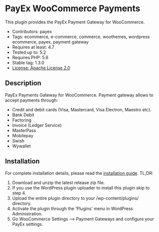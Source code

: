 # PayEx WooCommerce Payments

This plugin provides the PayEx Payment Gateway for WooCommerce.

* Contributors: payex
* Tags: ecommerce, e-commerce, commerce, woothemes, wordpress ecommerce, payex, payment gateway
* Requires at least: 4.7
* Tested up to: 5.2
* Requires PHP: 5.6
* Stable tag: 1.3.0
* [License: Apache License 2.0](http://www.apache.org/licenses/LICENSE-2.0)

## Description

PayEx Payments Gateway for WooCommerce. Payment gateway allows to accept payments through:

* Credit and debit cards (Visa, Mastercard, Visa Electron, Maestro etc).
* Bank Debit
* Factoring
* Invoice (Ledger Service)
* MasterPass
* Mobilepay
* Swish
* Wywallet


## Installation

For complete installation details, please read the [installation guide](installation-guide.md). TL;DR:

1. Download and unzip the latest release zip file.
2. If you use the WordPress plugin uploader to install this plugin skip to step 4.
3. Upload the entire plugin directory to your /wp-content/plugins/ directory.
4. Activate the plugin through the 'Plugins' menu in WordPress Administration.
5. Go WooCommerce Settings --> Payment Gateways and configure your PayEx settings.

